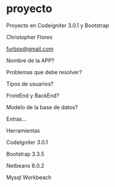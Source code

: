 # proyecto
Proyecto en Codeigniter 3.0.1 y Bootstrap 

Christopher Flores 

furbox@gmail.com 

Nombre de la APP?

Problemas que debe resolver?

Tipos de usuarios?

FrontEnd y BackEnd?

Modelo de la base de datos?

Extras...



Herramientas

CodeIgniter 3.0.1

Bootstrap 3.3.5

Netbeans 8.0.2

Mysql Workbeach

